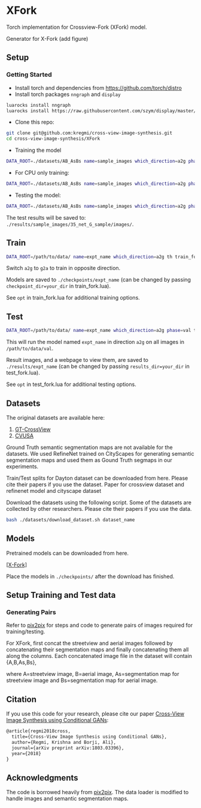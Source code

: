 
# XFork 

Torch implementation for Crossview-Fork (XFork) model. 

Generator for X-Fork (add figure)

## Setup

### Getting Started
- Install torch and dependencies from https://github.com/torch/distro
- Install torch packages `nngraph` and `display`
```bash
luarocks install nngraph
luarocks install https://raw.githubusercontent.com/szym/display/master/display-scm-0.rockspec
```
- Clone this repo:
```bash
git clone git@github.com:kregmi/cross-view-image-synthesis.git
cd cross-view-image-synthesis/XFork
```

- Training the model
```bash
DATA_ROOT=./datasets/AB_AsBs name=sample_images which_direction=a2g phase=sample th train_fork.lua
```
- For CPU only training: 
```bash
DATA_ROOT=./datasets/AB_AsBs name=sample_images which_direction=a2g phase=sample gpu=0 cudnn=0 th train_fork.lua
```
- Testing the model:
```bash
DATA_ROOT=./datasets/AB_AsBs name=sample_images which_direction=a2g phase=sample which_epoch=35 th test_fork.lua 
```
The test results will be saved to: `./results/sample_images/35_net_G_sample/images/`.

## Train
```bash
DATA_ROOT=/path/to/data/ name=expt_name which_direction=a2g th train_fork.lua
```
Switch `a2g` to `g2a` to train in opposite direction.

Models are saved to `./checkpoints/expt_name` (can be changed by passing `checkpoint_dir=your_dir` in train_fork.lua).

See `opt` in train_fork.lua for additional training options.

## Test
```bash
DATA_ROOT=/path/to/data/ name=expt_name which_direction=a2g phase=val th test_fork.lua
```

This will run the model named `expt_name` in direction `a2g` on all images in `/path/to/data/val`.

Result images, and a webpage to view them, are saved to `./results/expt_name` (can be changed by passing `results_dir=your_dir` in test_fork.lua).

See `opt` in test_fork.lua for additional testing options.


## Datasets
The original datasets are available here:
1. [GT-CrossView](https://github.com/lugiavn/gt-crossview)
2. [CVUSA](http://cs.uky.edu/~jacobs/datasets/cvusa/)

Ground Truth semantic segmentation maps are not available for the datasets. We used RefineNet trained on CityScapes for generating semantic segmentation maps and used them as Gound Truth segmaps in our experiments.

Train/Test splits for Dayton dataset can be downloaded from here. Please cite their papers if you use the dataset.
Paper for crossview dataset and refinenet model and cityscape dataset


Download the datasets using the following script. Some of the datasets are collected by other researchers. Please cite their papers if you use the data.
```bash
bash ./datasets/download_dataset.sh dataset_name
```

## Models
Pretrained models can be downloaded from here.

[[X-Fork]](https://drive.google.com/open?id=1DsXaEJJy_iHjd819ZU_zKu8x3VzHHCYO)

Place the models in `./checkpoints/` after the download has finished.

## Setup Training and Test data
### Generating Pairs
Refer to [pix2pix](https://github.com/phillipi/pix2pix/blob/master/scripts/combine_A_and_B.py) for steps and code to generate pairs of images required for training/testing.

For XFork, first concat the streetview and aerial images followed by concatenating their segmentation maps and finally concatenating them all along the columns. Each concatenated image file in the dataset will contain {A,B,As,Bs}, 

where A=streetview image, B=aerial image, As=segmentation map for streetview image and Bs=segmentation map for aerial image.

## Citation
If you use this code for your research, please cite our paper [Cross-View Image Synthesis using Conditional GANs](https://arxiv.org/pdf/1803.03396.pdf):

```markdown
@article{regmi2018cross,
  title={Cross-View Image Synthesis using Conditional GANs},
  author={Regmi, Krishna and Borji, Ali},
  journal={arXiv preprint arXiv:1803.03396},
  year={2018}
}
```

## Acknowledgments
The code is borrowed heavily from [pix2pix](https://github.com/phillipi/pix2pix/). The data loader is modified to handle images and semantic segmentation maps.
